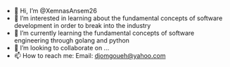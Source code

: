 - 👋 Hi, I’m @XemnasAnsem26
- 👀 I’m interested in learning about the fundamental concepts of software development in order to break into the industry
- 🌱 I’m currently learning the fundamental concepts of software engineering through golang and python
- 💞️ I’m looking to collaborate on ...
- 📫 How to reach me: Email: djomgoueh@yahoo.com
                       

<!---
XemnasAnsem26/XemnasAnsem26 is a ✨ special ✨ repository because its `README.md` (this file) appears on your GitHub profile.
You can click the Preview link to take a look at your changes.
--->
